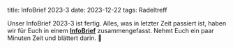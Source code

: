 title: InfoBrief 2023-3
date: 2023-12-22
tags: Radeltreff

Unser InfoBrief 2023-3 ist fertig. Alles, was in letzter Zeit passiert ist, haben wir für Euch in einem **[InfoBrief]({static}/pdf/InfoBrief2023-3.pdf)** zusammengefasst. Nehmt Euch ein paar Minuten Zeit und blättert darin.

